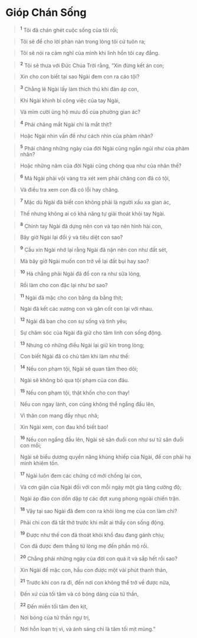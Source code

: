 # Gióp Chán Sống

> <sup><b>1</b></sup> Tôi đã chán ghét cuộc sống của tôi rồi;
>


> Tôi sẽ để cho lời phàn nàn trong lòng tôi cứ tuôn ra;
>


> Tôi sẽ nói ra cảm nghĩ của mình khi linh hồn tôi cay đắng.
>


> <sup><b>2</b></sup> Tôi sẽ thưa với Đức Chúa Trời rằng, “Xin đừng kết án con;
>


> Xin cho con biết tại sao Ngài đem con ra cáo tội?
>


> <sup><b>3</b></sup> Chẳng lẽ Ngài lấy làm thích thú khi đàn áp con,
>


> Khi Ngài khinh bỉ công việc của tay Ngài,
>


> Và mỉm cười ủng hộ mưu đồ của phường gian ác?
>


> <sup><b>4</b></sup> Phải chăng mắt Ngài chỉ là mắt thịt?
>


> Hoặc Ngài nhìn vấn đề như cách nhìn của phàm nhân?
>


> <sup><b>5</b></sup> Phải chăng những ngày của đời Ngài cũng ngắn ngủi như của phàm nhân?
>


> Hoặc những năm của đời Ngài cũng chóng qua như của nhân thế?
>


> <sup><b>6</b></sup> Mà Ngài phải vội vàng tra xét xem phải chăng con đã có tội,
>


> Và điều tra xem con đã có lỗi hay chăng.
>


> <sup><b>7</b></sup> Mặc dù Ngài đã biết con không phải là người xấu xa gian ác,
>


> Thế nhưng không ai có khả năng tự giải thoát khỏi tay Ngài.
>


> <sup><b>8</b></sup> Chính tay Ngài đã dựng nên con và tạo nên hình hài con,
>


> Bây giờ Ngài lại đổi ý và tiêu diệt con sao?
>


> <sup><b>9</b></sup> Cầu xin Ngài nhớ lại rằng Ngài đã nặn nên con như đất sét,
>


> Mà bây giờ Ngài muốn con trở về lại đất bụi hay sao?
>


> <sup><b>10</b></sup> Há chẳng phải Ngài đã đổ con ra như sữa lỏng,
>


> Rồi làm cho con đặc lại như bơ sao?
>


> <sup><b>11</b></sup> Ngài đã mặc cho con bằng da bằng thịt;
>


> Ngài đã kết các xương con và gân cốt con lại với nhau.
>


> <sup><b>12</b></sup> Ngài đã ban cho con sự sống và tình yêu;
>


> Sự chăm sóc của Ngài đã giữ cho tâm linh con sống động.
>


> <sup><b>13</b></sup> Nhưng có những điều Ngài lại giữ kín trong lòng;
>


> Con biết Ngài đã có chủ tâm khi làm như thế:
>


> <sup><b>14</b></sup> Nếu con phạm tội, Ngài sẽ quan tâm theo dõi;
>


> Ngài sẽ không bỏ qua tội phạm của con đâu.
>


> <sup><b>15</b></sup> Nếu con phạm tội, thật khốn cho con thay!
>


> Nếu con ngay lành, con cũng không thể ngẩng đầu lên,
>


> Vì thân con mang đầy nhục nhã;
>


> Xin Ngài xem, con đau khổ biết bao!
>


> <sup><b>16</b></sup> Nếu con ngẩng đầu lên, Ngài sẽ săn đuổi con như sư tử săn đuổi con mồi;
>


> Ngài sẽ biểu dương quyền năng khủng khiếp của Ngài, để con phải hạ mình khiêm tốn.
>


> <sup><b>17</b></sup> Ngài luôn đem các chứng cớ mới chống lại con,
>


> Và cơn giận của Ngài đối với con mỗi ngày một gia tăng cường độ;
>


> Ngài áp đảo con dồn dập tợ các đợt xung phong ngoài chiến trận.
>


> <sup><b>18</b></sup> Vậy tại sao Ngài đã đem con ra khỏi lòng mẹ của con làm chi?
>


> Phải chi con đã tắt thở trước khi mắt ai thấy con sống động.
>


> <sup><b>19</b></sup> Được như thế con đã thoát khỏi khổ đau đang gánh chịu;
>


> Con đã được đem thẳng từ lòng mẹ đến phần mộ rồi.
>


> <sup><b>20</b></sup> Chẳng phải những ngày của đời con quá ít và sắp hết rồi sao?
>


> Xin Ngài để mặc con, hầu con được một vài phút thanh thản,
>


> <sup><b>21</b></sup> Trước khi con ra đi, đến nơi con không thể trở về được nữa,
>


> Đến xứ của tối tăm và có bóng dáng của tử thần,
>


> <sup><b>22</b></sup> Đến miền tối tăm đen kịt,
>


> Nơi bóng của tử thần ngự trị,
>


> Nơi hỗn loạn trị vì, và ánh sáng chỉ là tăm tối mịt mùng.”
>